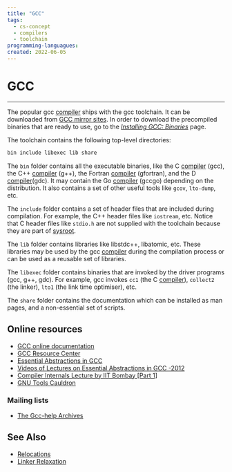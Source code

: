 ```yaml
---
title: "GCC"
tags:
  - cs-concept
  - compilers
  - toolchain
programming-languagues:
created: 2022-06-05
---
```

# GCC
---
The popular gcc [compiler](notes/compilers.md) ships with the gcc toolchain. It can be downloaded from [GCC mirror sites](https://gcc.gnu.org/mirrors.html). In order to download the precompiled binaries that are ready to use, go to the _[Installing GCC: Binaries](https://gcc.gnu.org/install/binaries.html)_ page.

The toolchain contains the following top-level directories:

```bash
bin include libexec lib share
```

The `bin` folder contains all the executable binaries, like the C [compiler](notes/compilers.md) (gcc), the C++ [compiler](notes/compilers.md) (g++), the Fortran [compiler](notes/compilers.md) (gfortran), and the D [compiler](notes/compilers.md)(gdc). It may contain the Go [compiler](notes/compilers.md) (gccgo) depending on the distribution. It also contains a set of other useful tools like `gcov`, `lto-dump`, etc.

The `include` folder contains a set of header files that are included during compilation. For example, the C++ header files like `iostream`, etc. Notice that C header files like `stdio.h` are not supplied with the toolchain because they are part of [sysroot](notes/sysroot.md).

The `lib` folder contains libraries like libstdc++, libatomic, etc. These libraries may be used by the gcc [compiler](notes/compilers.md) during the compilation process or can be used as a reusable set of libraries.

The `libexec` folder contains binaries that are invoked by the driver programs (gcc, g++, gdc). For example, gcc invokes `cc1` (the C [compiler](notes/compilers.md)), `collect2` (the linker), `lto1` (the link time optimiser), etc.

The `share` folder contains the documentation which can be installed as man pages, and a non-essential set of scripts.

## Online resources
-   [GCC online documentation](https://gcc.gnu.org/onlinedocs/)
-   [GCC Resource Center](https://www.cse.iitb.ac.in/grc/)
-   [Essential Abstractions in GCC](https://www.cse.iitb.ac.in/grc/index.php?page=gcc-pldi14-tut)
-   [Videos of Lectures on Essential Abstractions in GCC -2012](https://www.cse.iitb.ac.in/grc/index.php?page=videos)
-   [Compiler Internals Lecture by IIT Bombay [Part 1]](https://www.youtube.com/watch?v=IlovhbAI7Cw&list=PLy-CGmBdq2VGjl56cyaEjxcAMyAvUKbCz)
-   [GNU Tools Cauldron](https://www.youtube.com/channel/UCQ4JGczdlU3ofHWf3NuCX8g/featured)

### Mailing lists
-   [The Gcc-help Archives](https://gcc.gnu.org/pipermail/gcc-help/)

## See Also
- [Relocations](notes/relocations.md)
- [Linker Relaxation](notes/linker-relaxation.md)